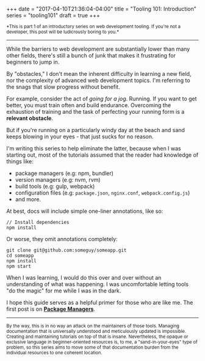 +++
date = "2017-04-10T21:36:04-04:00"
title = "Tooling 101: Introduction"
series = "tooling101"
draft = true
+++

<small>
  *This is part 1 of an introductory series on web development tooling. If you're not a developer, this post will be ludicrously boring to you.*
</small>

---

While the barriers to web development are substantially lower than many other fields, there's still a bunch of junk that makes it frustrating for beginners to jump in.

By "obstacles," I don't mean the inherent difficulty in learning a new field, nor the complexity of advanced web development topics. I'm referring to the snags that slow progress without benefit.

For example, consider the act of *going for a jog*. Running. If you want to get better, you must train often and build endurance. Overcoming the exhaustion of training and the task of perfecting your running form is a **relevant obstacle**. 

But if you're running on a particularly windy day at the beach and sand keeps blowing in your eyes - that just sucks for no reason.

I'm writing this series to help eliminate the latter, because when I was starting out, most of the tutorials assumed that the reader had knowledge of things like:

- package managers (e.g: npm, bundler)
- version managers (e.g: nvm, rvm)
- build tools (e.g: gulp, webpack)
- configuration files (e.g: `package.json`, `nginx.conf`, `webpack.config.js`)
- and more.

At best, docs will include simple one-liner annotations, like so:

```
// Install dependencies
npm install
```

Or worse, they omit annotations completely: 

```
git clone git@github.com:someguy/someapp.git
cd someapp
npm install
npm start
```

When I was learning, I would do this over and over without an understanding of what was happening. I was uncomfortable letting tools "do the magic" for me while I was in the dark.

I hope this guide serves as a helpful primer for those who are like me. The first post is on [**Package Managers**](/posts/package-managers).

---

<small>By the way, this is in no way an attack on the maintainers of those tools. Managing documentation that is universally understood and meticulously updated is impossible. Creating and maintaining tutorials on top of that is insane. Nevertheless, the opaque or exclusive language in beginner-oriented resources is, to me, a "sand-in-your-eyes" type of problem, so this series aims to move some of that documentation burden from the individual resources to one coherent location.</small>